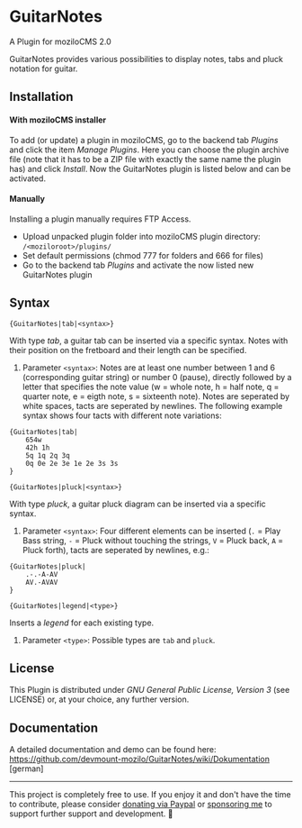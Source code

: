 GuitarNotes
===========

A Plugin for moziloCMS 2.0

GuitarNotes provides various possibilities to display notes, tabs and pluck notation for guitar.

## Installation
#### With moziloCMS installer
To add (or update) a plugin in moziloCMS, go to the backend tab *Plugins* and click the item *Manage Plugins*. Here you can choose the plugin archive file (note that it has to be a ZIP file with exactly the same name the plugin has) and click *Install*. Now the GuitarNotes plugin is listed below and can be activated.

#### Manually
Installing a plugin manually requires FTP Access.
- Upload unpacked plugin folder into moziloCMS plugin directory: ```/<moziloroot>/plugins/```
- Set default permissions (chmod 777 for folders and 666 for files)
- Go to the backend tab *Plugins* and activate the now listed new GuitarNotes plugin

## Syntax
```
{GuitarNotes|tab|<syntax>}
```
With type *tab*, a guitar tab can be inserted via a specific syntax. Notes with their position on the fretboard and their length can be specified.

1. Parameter ```<syntax>```: Notes are at least one number between 1 and 6 (corresponding guitar string) or number 0 (pause), directly followed by a letter that specifies the note value (w = whole note, h = half note, q = quarter note, e = eigth note, s = sixteenth note). Notes are seperated by white spaces, tacts are seperated by newlines. The following example syntax shows four tacts with different note variations:
```
{GuitarNotes|tab|
    654w
    42h 1h
    5q 1q 2q 3q
    0q 0e 2e 3e 1e 2e 3s 3s
}
```

```
{GuitarNotes|pluck|<syntax>}
```
With type *pluck*, a guitar pluck diagram can be inserted via a specific syntax.

1. Parameter ```<syntax>```: Four different elements can be inserted (```.``` = Play Bass string, ```-``` = Pluck without touching the strings, ```V``` = Pluck back, ```A``` = Pluck forth), tacts are seperated by newlines, e.g.:
```
{GuitarNotes|pluck|
    .-.-A-AV
    AV.-AVAV
}
```

```
{GuitarNotes|legend|<type>}
```
Inserts a *legend* for each existing type.

1. Parameter ```<type>```: Possible types are ```tab``` and ```pluck```.

## License
This Plugin is distributed under *GNU General Public License, Version 3* (see LICENSE) or, at your choice, any further version.

## Documentation
A detailed documentation and demo can be found here:  
https://github.com/devmount-mozilo/GuitarNotes/wiki/Dokumentation [german]

---

This project is completely free to use. If you enjoy it and don't have the time to contribute, please consider [donating via Paypal](https://paypal.me/devmount) or [sponsoring me](https://github.com/sponsors/devmount) to support further support and development. :green_heart:
